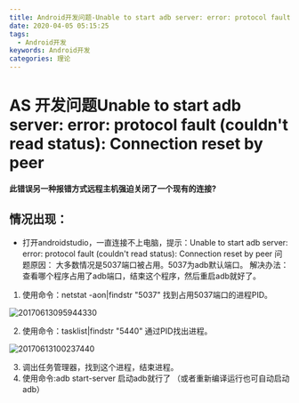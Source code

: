 ```yaml
---
title: Android开发问题-Unable to start adb server: error: protocol fault (couldn't read status): Connection reset by peer
date: 2020-04-05 05:15:25
tags:
  - Android开发
keywords: Android开发
categories: 理论
---
```




# AS 开发问题Unable to start adb server: error: protocol fault (couldn't read status): Connection reset by peer

**此错误另一种报错方式远程主机强迫关闭了一个现有的连接?**

 ## 情况出现：

* 打开androidstudio，一直连接不上电脑，提示：Unable to start adb server: error: protocol fault (couldn't read status): Connection reset by peer
  问题原因：
  大多数情况是5037端口被占用。5037为adb默认端口。
  解决办法：
  查看哪个程序占用了adb端口，结束这个程序，然后重启adb就好了。

1. 使用命令：netstat -aon|findstr "5037"  找到占用5037端口的进程PID。

![20170613095944330](https://lalalademaxiya01.oss-cn-beijing.aliyuncs.com/img20200711232007.png)



2. 使用命令：tasklist|findstr "5440"  通过PID找出进程。

![20170613100237440](https://lalalademaxiya01.oss-cn-beijing.aliyuncs.com/img20200711232020.png)

3. 调出任务管理器，找到这个进程，结束进程。
4. 使用命令:adb start-server 启动adb就行了 （或者重新编译运行也可自动启动adb）